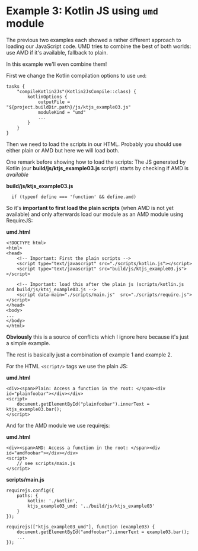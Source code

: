 # Example 3: Kotlin JS using `umd` module

The previous two examples each showed a rather different approach to loading our JavaScript code. UMD tries to 
combine the best of both worlds: use AMD if it's available, fallback to plain.

In this example we'll even combine them!

First we change the Kotlin compilation options to use `umd`:

```
tasks {
    "compileKotlin2Js"(Kotlin2JsCompile::class) {
        kotlinOptions {
            outputFile = "${project.buildDir.path}/js/ktjs_example03.js"
            moduleKind = "umd"
            ...
        }
    }
}
```

Then we need to load the scripts in our HTML. Probably you should use either plain or AMD but here we will load both.

One remark before showing how to load the scripts: The JS generated by Kotlin (our **build/js/ktjs_example03.js** script!) starts by checking if AMD is _available_ 

**build/js/ktjs_example03.js**

```
  if (typeof define === 'function' && define.amd)
```

So it's **important to first load the plain scripts** (when AMD is not yet available) and only afterwards load our module as an AMD module using RequireJS:  

**umd.html**

```
<!DOCTYPE html>
<html>
<head>
    <!-- Important: First the plain scripts -->
    <script type="text/javascript" src="./scripts/kotlin.js"></script>
    <script type="text/javascript" src="build/js/ktjs_example03.js"></script>

    <!-- Important: load this after the plain js (scripts/kotlin.js and build/js/ktsj_example03.js -->
    <script data-main="./scripts/main.js"  src="./scripts/require.js"></script>
</head>
<body>
...
</body>
</html>
```

**Obviously** this is a source of conflicts which I ignore here because it's just a simple example.

The rest is basically just a combination of example 1 and example 2.

For the HTML `<script/>` tags we use the plain JS: 

**umd.html**

```
<div><span>Plain: Access a function in the root: </span><div id="plainfoobar"></div></div>
<script>
    document.getElementById("plainfoobar").innerText = ktjs_example03.bar();
</script>
```

And for the AMD module we use requirejs: 

**umd.html**

```
<div><span>AMD: Access a function in the root: </span><div id="amdfoobar"></div></div>
<script>
    // see scripts/main.js
</script>
```

**scripts/main.js**

```
requirejs.config({
    paths: {
        kotlin: './kotlin',
        ktjs_example03_umd: '../build/js/ktjs_example03'
    }
});

requirejs(["ktjs_example03_umd"], function (example03) {
    document.getElementById("amdfoobar").innerText = example03.bar();
    ...
});
```
